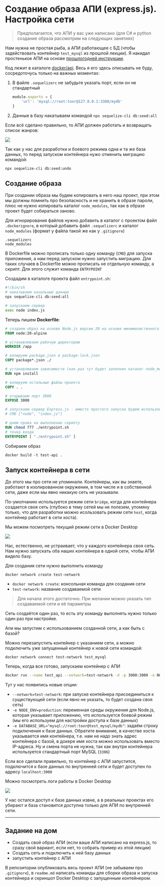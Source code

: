 # Создание образа АПИ (express.js). Настройка сети

>Предполагается, что АПИ у вас уже написано (для C# и python создание образа рассмотрим на следующих занятиях)

Нам нужна не простая рыба, а АПИ работающее с БД (чтобы задействовать контейнер `test_mysql` из прошлой лекции). Я накидал простенькое АПИ на основе [прошлогодней инструкции](https://github.com/kolei/PiRIS/blob/master/api/express01.md).

Код лежит в каталоге [docker/api](../docker/api/). Весь я его здесь описывать не буду, сосредоточусь только на важных моментах:

1. В файле `.sequelizerc` не забудьте указать порт, если он не стандартный

    ```js
    module.exports = {
        'url': 'mysql://root:toor@127.0.0.1:3308/mydb'
    }
    ```

1. Данные в базу накатываем командой `npx sequelize-cli db:seed:all`

Если всё сделано правильно, то АПИ должен работать и возвращать список жанров:

![](../img/docker04.png)

Так как у нас для разработки и боевого режима одна и та же база данных, то перед запуском контейнера нужо отменить миграцию командой:

```
npx sequelize-cli db:seed:undo
```

## Создание образа

При создании образа мы будем копировать в него наш проект, при этом мы должны помнить про безопасность и не хранить в образе пароли, плюс не нужно копировать каталог `node_modules`, так как в образе проект будет собираться заново.

Для игнорирования файлов нужно добавить в каталог с проектом файл `.dockerignore`, в который добавить файл `.sequelizerc` и каталог `node_modules` (формат у файла такой же как у `.gitignore`)

```
.sequelizerc
node_modules
```

В Dockerfile можно прописать только одну команду (`CMD`) для запуска приложения, а нам перед запуском нужно запустить миграцию. Для таких случаев в Dockerfile можно прописать не отдельную команду, а скрипт. Для этого служит команда `ENTRYPOINT`

Создадим в каталоге проекта файл `entrypoint.sh`:

```sh
#!/bin/sh
# накатываем начальные данные
npx sequelize-cli db:seed:all

# запускаем сервер
exec node index.js
```

Теперь пишем **Dockerfile**:

```Dockerfile
# создаем образ на основе Node.js версии 20 на основе минималистичного linux-образа alpine
FROM node:20-alpine

# устанавливаем рабочую директорию
WORKDIR /app

# копируем package.json и package-lock.json
COPY package*.json ./

# устанавливаем зависимости (как раз тут будет заполнен каталог node_modules)
RUN npm install

# копируем остальные файлы проекта
COPY . .

# открываем порт 3000
EXPOSE 3000

# запускаем сервер Express.js - вместо простого запуска будем использовать ENTRYPOINT
# CMD ["node", "index.js"]

# даем права на выполнение скрипту
RUN chmod 777 ./entrypoint.sh
# точка входа 
ENTRYPOINT [ "./entrypoint.sh" ]
```

Собираем образ

```
docker build -t test-api .
```

## Запуск контейнера в сети

До этого мы про сети не упоминали. Контейнеры, как вы знаете, работают в изолированном окружении, в том числе и в собственной сети, даже если мы явно никакую сеть не указывали.

По-умолчанию используется режим сети `bridge`, когда для контейнера создается своя сеть (глубоко в тему сетей мы не полезем, упомяну только, что для разработки можно исользовать режим сети `host`, когда контейнер работает в сети хоста).

Мы можем посмотреть текущий режим сети в Docker Desktop

![](../img/docker06.png)

Нас, естественно, не устраивает, что у каждого контейнера своя сеть. Нам нужно запускать оба наших контейнера в одной сети, чтобы АПИ видело базу.

Для создания сети нужно выполнить команду

```
docker network create test-network
```

* `docker network create`: консольная команда для создания сети
* `test-network`: название создаваемой сети

>Для начала этого достаточно. При желании можно указать тип создаваемой сети и её параметры

Сеть создаётся один раз, то есть эту команду выполнять нужно только один раз при настройке.

Апи мы запустим с использованием созданной сети, а как быть с базой?

Можно перезапустить контейнер с указанием сети, а можно подключить уже запущенный контейнер к новой сети командой:

```
docker network connect test-network test_mysql
```

Теперь, когда все готово, запускаем контейнер с АПИ

```sh
docker run --name test_api --network=test-network -d -p 3000:3000 -e NODE_ENV=production -e DATABASE_URL="mysql://root:toor@test_mysql/mydb" test-api
```

Тут у нас появились новые опции:

* `--network=test-network`: при запуске контейнера присоединиться к существующей сети (если явно не указать, то будет создана своя сеть)
* `-e NODE_ENV=production`: переменная среды окружения для Node.js, которая указывает приложению, что используется боевой режим (мы его используем для настройки доступа к базе данных)
* `-e DATABASE_URL="mysql://root:toor@test_mysql/mydb"`: задаём строку подключения к базе данных. Обратите внимание, в качестве хоста указывается имя контейнера, т.е. нам не надо знать адрес контейнера с базой, в докере имя хоста можно использовать вместо IP-адреса. Ну и смена порта не нужна, так как внутри контейнера используется стандартный порт MySQL (`3306`)

Если все сделали правильно, то контейнер с АПИ запустится, подключится к базе данных по внутренней сети и будет доступен по адресу `localhost:3000`

Можно посмотреть логи работы в Docker Desktop

![](../img/docker07.png)

У нас остался доступ к базе данных извне, а в реальных проектах его убирают и база становится доступна только для АПИ по внутренней сети.

---

## Задание на дом

* Создать свой образ АПИ (если ваше АПИ написано на express.js, то сразу свой вариант, если нет, то собрать пример из этой лекции)
* Создать сеть и подключить к ней базу данных
* запустить контейнер c АПИ

В репозитории опубликовать весь проект АПИ (не забываем про `.gitignore`), в `readme.md` написать команды для сборки образа и запуска контейнера и скриншот Docker Desktop с запущенным контейнером.